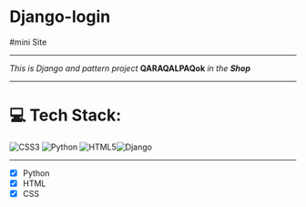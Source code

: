 # Django-login
#mini Site
____
*This is Django and pattern project*
**QARAQALPAQok**
*in the*
***Shop***
___
# 💻 Tech Stack:
![CSS3](https://img.shields.io/badge/css3-%231572B6.svg?style=for-the-badge&logo=css3&logoColor=white) ![Python](https://img.shields.io/badge/python-3670A0?style=for-the-badge&logo=python&logoColor=ffdd54) ![HTML5](https://img.shields.io/badge/html5-%23E34F26.svg?style=for-the-badge&logo=html5&logoColor=white)![Django](https://img.shields.io/badge/django-%23092E20.svg?style=for-the-badge&logo=django&logoColor=white)
___
- [X] Python
- [X] HTML
- [X] CSS

